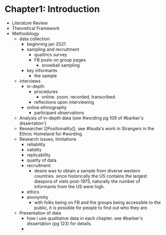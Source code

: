 # Chapter1: Introduction

* Literature Review
* Theoretical Framework
* Methodology
	* data collection
		* beginning jan 2021
		* sampling and recruitment
			* qualtrics survey
			* FB posts on group pages
				* snowball sampling
		* key informants
			* the sample
	* interviews
		* in-depth
			* procedures
				* online. zoom. recorded, transcribed. 
			* reflections upon interviewing
		* online ethnography
			* participant observations
	* Analysis of in-depth data (see #wording pg 109 of #barber's dissertation')
	* Researcher [[Positionality]]. see #tsuda's work in Strangers in the Ethnic Homeland for #wording 
	* Research issues, limitations
		* reliability
		* validity
		* replicability
		* quality of data
		* recruitment
			* desire was to obtain a sample from diverse western countries. since historically the US contains the largest diaspora of viets post-1975, naturally the number of informants from the US were high. 
		* ethics
		* anonymity
			* with folks being on FB and the groups being accessible to the public, it is possible for people to find out who they are. 
	* Presentation of data
		* how i use qualitative data in each chapter. see #barber's dissertation (pg 123) for details.
		* 
